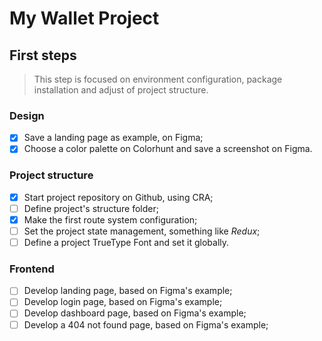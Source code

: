 # My Wallet Project

## First steps

> This step is focused on environment configuration, package installation and adjust of project structure.

### Design

  - [x] Save a landing page as example, on Figma;
  - [x] Choose a color palette on Colorhunt and save a screenshot on Figma.

### Project structure

  - [x] Start project repository on Github, using CRA;
  - [ ] Define project's structure folder;
  - [x] Make the first route system configuration;
  - [ ] Set the project state management, something like *Redux*;
  - [ ] Define a project TrueType Font and set it globally.

### Frontend

 - [ ] Develop landing page, based on Figma's example;
 - [ ] Develop login page, based on Figma's example;
 - [ ] Develop dashboard page, based on Figma's example;
 - [ ] Develop a 404 not found page, based on Figma's example;